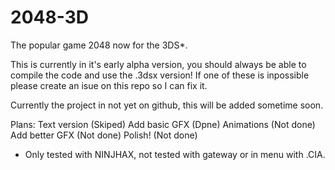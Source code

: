 2048-3D
=======

The popular game 2048 now for the 3DS*.

This is currently in it's early alpha version, you should always be able to compile the code and use the .3dsx version! If one of these is inpossible please create an isue on this repo so I can fix it.

Currently the project in not yet on github, this will be added sometime soon.

Plans:
Text version (Skiped)
Add basic GFX (Dpne)
Animations (Not done)
Add better GFX (Not done)
Polish! (Not done)

* Only tested with NINJHAX, not tested with gateway or in menu with .CIA.
